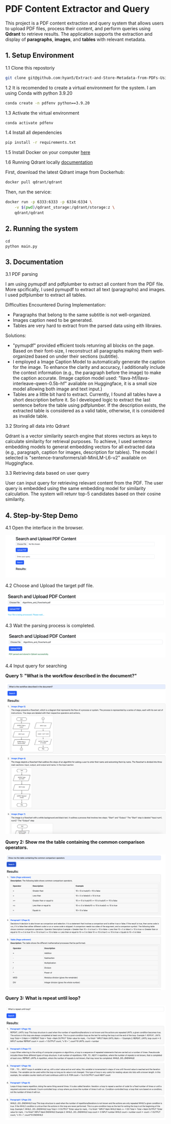 # PDF Content Extractor and Query

This project is a PDF content extraction and query system that allows users to upload PDF files, process their content, and perform queries using **Qdrant** to retrieve results. The application supports the extraction and display of **paragraphs**, **images**, and **tables** with relevant metadata.

## 1. Setup Environment

1.1 Clone this repostoriy

````bash
git clone git@github.com:hyan5/Extract-and-Store-Metadata-from-PDFs-Using-Qdrant.git
````

1.2 It is recomended to create a virtual environment for the system. I am using Conda with python 3.9.20

````bash
conda create -n pdfenv python==3.9.20
````

1.3 Activate the virtual environment

````bash
conda activate pdfenv
````

1.4 Install all dependencies

````bash
pip install -r requirements.txt
````

1.5 Install Docker on your computer [here](https://docs.docker.com/engine/install/)

1.6 Running Qdrant locally [documentation](https://qdrant.tech/documentation/quickstart/)

First, download the latest Qdrant image from Dockerhub:

````bash
docker pull qdrant/qdrant
````

Then, run the service:

````bash
docker run -p 6333:6333 -p 6334:6334 \
    -v $(pwd)/qdrant_storage:/qdrant/storage:z \
    qdrant/qdrant
````

## 2. Running the system

````
cd
python main.py
````

## 3. Documentation

3.1 PDF parsing

I am using pymupdf and pdfplumber to extract all content from the PDF file. More spcifically, I used pymupdf to extract all text (paragraphs) and images. I used pdfplumber to extract all tables.

Difficulties Encountered During Implementation:

- Paragraphs that belong to the same subtitle is not well-organized.
- Images caption need to be generated.
- Tables are very hard to extract from the parsed data using eith libraies.

Solutions:

- "pymupdf" provided efficient tools retunring all blocks on the page. Based on their font-size, I reconstruct all paragraphs making them well-organized based on under their sections (subtitle).
- I employed a Image Caption Model to automatically generate the caption for the image. To enhance the clarity and accuracy, I additionally include the context information (e.g., the paragraph before the image) to make the caption accurate. (Image caption model used: "llava-hf/llava-interleave-qwen-0.5b-hf" avaliable on Huggingface, it is a small size model allowing both image and text input.)
- Tables are a little bit hard to extract. Currently, I found all tables have a short description before it. So I developed logic to extract the last sentence before the table using pdfplumber. If the description exists, the extracted table is considered as a valid table, otherwise, it is considered as invalide table.

3.2 Storing all data into Qdrant

Qdrant is a vector similarity search engine that stores vectors as keys to calculate similarity for retrieval purposes. To achieve, I used sentence embedding models to generat embedding vectors for all extracted data (e.g., paragraph, caption for images,  description for tables). The model I selected is "sentence-transformers/all-MiniLM-L6-v2" available on Huggingface.

3.3 Retrieving data based on user query

User can input query for retrieving relevant content from the PDF. The user query is embedded using the same embedding model for similarity calculation. The system will retunr top-5 candidates based on their cosine similarity.

## 4. Step-by-Step Demo

4.1 Open the interface in the browser.

![interface](assets/interface.png)

4.2 Choose and Upload the target pdf file.

![upload_pdf](assets/upload_pdf.png)

4.3 Wait the parsing process is completed.

![parsing_completed](assets/parsing_completed.png)

4.4 Input query for searching

**Query 1: "What is the workflow described in the document?"**

![query_1](assets/query_1.png)

**Query 2: Show me the table containing the common comparison operators.**

![query_2](assets/query_2.png)

**Query 3: What is repeat until loop?**

![query_3](assets/query_3.png)